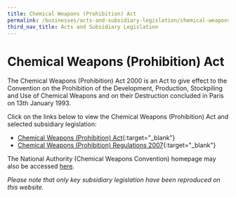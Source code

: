 ```yaml
---
title: Chemical Weapons (Prohibition) Act
permalink: /businesses/acts-and-subsidiary-legislation/chemical-weapons-prohibition-act/
third_nav_title: Acts and Subsidiary Legislation
---
```

# Chemical Weapons (Prohibition) Act

The Chemical Weapons (Prohibition) Act 2000 is an Act to give effect to the Convention on the Prohibition of the Development, Production, Stockpiling and Use of Chemical Weapons and on their Destruction concluded in Paris on 13th January 1993.

Click on the links below to view the Chemical Weapons (Prohibition) Act and selected subsidiary legislation:

-   [Chemical Weapons (Prohibition) Act](https://sso.agc.gov.sg/Act/CWPA2000){:target="_blank"}
-   [Chemical Weapons (Prohibition) Regulations 2007](https://sso.agc.gov.sg/SL/CWPA2000-S669-2007){:target="_blank"}

The National Authority (Chemical Weapons Convention) homepage may also be accessed [here](/businesses/chemical-weapons-convention/legislation).

*Please note that only key subsidiary legislation have been reproduced on this website.*
